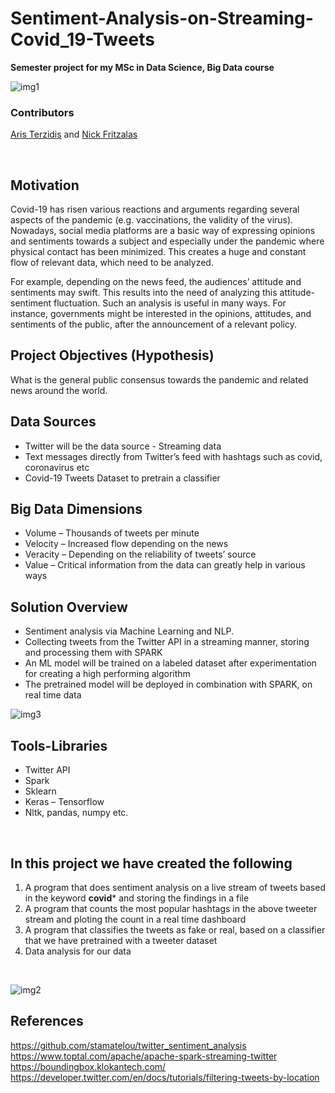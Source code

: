 # Sentiment-Analysis-on-Streaming-Covid_19-Tweets

**Semester project for my MSc in Data Science, Big Data course**  

![img1](https://user-images.githubusercontent.com/72740595/150700030-5facc46a-fb92-4c28-acb4-efe04b0171bd.jpg)  


### Contributors  

[Aris Terzidis](https://github.com/ArTeDS) and [Nick Fritzalas](https://github.com/NickFritzalas)

<br>

## Motivation  

Covid-19 has risen various reactions and arguments regarding several aspects of the pandemic
(e.g. vaccinations, the validity of the virus). Nowadays, social media platforms are a basic way of
expressing opinions and sentiments towards a subject and especially under the pandemic where
physical contact has been minimized. This creates a huge and constant flow of relevant data,
which need to be analyzed.

For example, depending on the news feed, the audiences’ attitude and sentiments may swift.
This results into the need of analyzing this attitude-sentiment fluctuation. Such an analysis is useful
in many ways. For instance, governments might be interested in the opinions, attitudes, and
sentiments of the public, after the announcement of a relevant policy.
<br>

## Project Objectives (Hypothesis)  

What is the general public consensus towards the pandemic and related news around the world.

## Data Sources  
  - Twitter will be the data source - Streaming data
  - Text messages directly from Twitter’s feed with hashtags such as covid, coronavirus etc
  - Covid-19 Tweets Dataset to pretrain a classifier

## Big Data Dimensions 
  - Volume – Thousands of tweets per minute
  - Velocity – Increased flow depending on the news
  - Veracity – Depending on the reliability of tweets’ source
  - Value – Critical information from the data can greatly help in various ways

## Solution Overview 
  - Sentiment analysis via Machine Learning and NLP.
  - Collecting tweets from the Twitter API in a streaming manner, storing and processing them
  with SPARK
  - An ML model will be trained on a labeled dataset after experimentation for creating a high
  performing algorithm
  - The pretrained model will be deployed in combination with SPARK, on real time data  

![img3](https://user-images.githubusercontent.com/72740595/150700369-a8322021-56c6-49c9-a4dd-e9792f0ea9b3.png)  

## Tools-Libraries  
  - Twitter API
  - Spark
  - Sklearn
  - Keras – Tensorflow
  - Nltk, pandas, numpy etc.

<br>

## In this project we have created the following  
1.  A program that does sentiment analysis on a live stream of tweets based in the keyword **covid*** and storing the findings in a file
2.  A program that counts the most popular hashtags in the above tweeter stream and ploting the count in a real time dashboard
3.  A program that classifies the tweets as fake or real, based on a classifier that we have pretrained with a tweeter dataset  
4.  Data analysis for our data  

<br>

![img2](https://user-images.githubusercontent.com/72740595/150700093-c7929be6-c810-4888-a724-66a0345b4ffe.png)


## References  

https://github.com/stamatelou/twitter_sentiment_analysis  
https://www.toptal.com/apache/apache-spark-streaming-twitter  
https://boundingbox.klokantech.com/  
https://developer.twitter.com/en/docs/tutorials/filtering-tweets-by-location  
